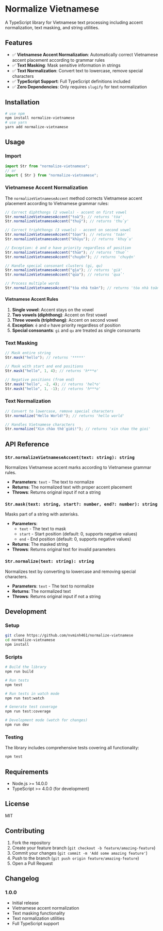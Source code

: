 # Normalize Vietnamese

A TypeScript library for Vietnamese text processing including accent normalization, text masking, and string utilities.

## Features

- ✅ **Vietnamese Accent Normalization**: Automatically correct Vietnamese accent placement according to grammar rules
- ✅ **Text Masking**: Mask sensitive information in strings
- ✅ **Text Normalization**: Convert text to lowercase, remove special characters
- ✅ **TypeScript Support**: Full TypeScript definitions included
- ✅ **Zero Dependencies**: Only requires `slugify` for text normalization

## Installation

```bash
# use npm
npm install normalize-vietnamese
# use yarn
yarn add normalize-vietnamese
```

## Usage

### Import

```typescript
import Str from "normalize-vietnamese";
// or
import { Str } from "normalize-vietnamese";
```

### Vietnamese Accent Normalization

The `normalizeVietnameseAccent` method corrects Vietnamese accent placement according to Vietnamese grammar rules:

```typescript
// Correct diphthongs (2 vowels) - accent on first vowel
Str.normalizeVietnameseAccent("toà"); // returns 'tòa'
Str.normalizeVietnameseAccent("thuỷ"); // returns 'thủy'

// Correct triphthongs (3 vowels) - accent on second vowel
Str.normalizeVietnameseAccent("tòan"); // returns 'toàn'
Str.normalizeVietnameseAccent("khủyu"); // returns 'khuỷu'

// Exception: ê and ơ have priority regardless of position
Str.normalizeVietnameseAccent("thủơ"); // returns 'thuở'
Str.normalizeVietnameseAccent("chuỵên"); // returns 'chuyện'

// Handle special consonant clusters (gi, qu)
Str.normalizeVietnameseAccent("gìa"); // returns 'già'
Str.normalizeVietnameseAccent("qủa"); // returns 'quả'

// Process multiple words
Str.normalizeVietnameseAccent("tòa nhà toàn"); // returns 'tòa nhà toàn'
```

#### Vietnamese Accent Rules

1. **Single vowel**: Accent stays on the vowel
2. **Two vowels (diphthong)**: Accent on first vowel
3. **Three vowels (triphthong)**: Accent on second vowel
4. **Exception**: `ê` and `ơ` have priority regardless of position
5. **Special consonants**: `gi` and `qu` are treated as single consonants

### Text Masking

```typescript
// Mask entire string
Str.mask("hello"); // returns '*****'

// Mask with start and end positions
Str.mask("hello", 1, 4); // returns 'h***o'

// Negative positions (from end)
Str.mask("hello", -2, 4); // returns 'hel*o'
Str.mask("hello", 1, -1); // returns 'h***o'
```

### Text Normalization

```typescript
// Convert to lowercase, remove special characters
Str.normalize("Hello World!"); // returns 'hello world'

// Handles Vietnamese characters
Str.normalize("Xin chào thế giới!"); // returns 'xin chao the gioi'
```

## API Reference

### `Str.normalizeVietnameseAccent(text: string): string`

Normalizes Vietnamese accent marks according to Vietnamese grammar rules.

- **Parameters**: `text` - The text to normalize
- **Returns**: The normalized text with proper accent placement
- **Throws**: Returns original input if not a string

### `Str.mask(text: string, start?: number, end?: number): string`

Masks part of a string with asterisks.

- **Parameters**:
  - `text` - The text to mask
  - `start` - Start position (default: 0, supports negative values)
  - `end` - End position (default: 0, supports negative values)
- **Returns**: The masked string
- **Throws**: Returns original text for invalid parameters

### `Str.normalize(text: string): string`

Normalizes text by converting to lowercase and removing special characters.

- **Parameters**: `text` - The text to normalize
- **Returns**: The normalized text
- **Throws**: Returns original input if not a string

## Development

### Setup

```bash
git clone https://github.com/nvminh461/normalize-vietnamese
cd normalize-vietnamese
npm install
```

### Scripts

```bash
# Build the library
npm run build

# Run tests
npm test

# Run tests in watch mode
npm run test:watch

# Generate test coverage
npm run test:coverage

# Development mode (watch for changes)
npm run dev
```

### Testing

The library includes comprehensive tests covering all functionality:

```bash
npm test
```

## Requirements

- Node.js >= 14.0.0
- TypeScript >= 4.0.0 (for development)

## License

MIT

## Contributing

1. Fork the repository
2. Create your feature branch (`git checkout -b feature/amazing-feature`)
3. Commit your changes (`git commit -m 'Add some amazing feature'`)
4. Push to the branch (`git push origin feature/amazing-feature`)
5. Open a Pull Request

## Changelog

### 1.0.0

- Initial release
- Vietnamese accent normalization
- Text masking functionality
- Text normalization utilities
- Full TypeScript support
